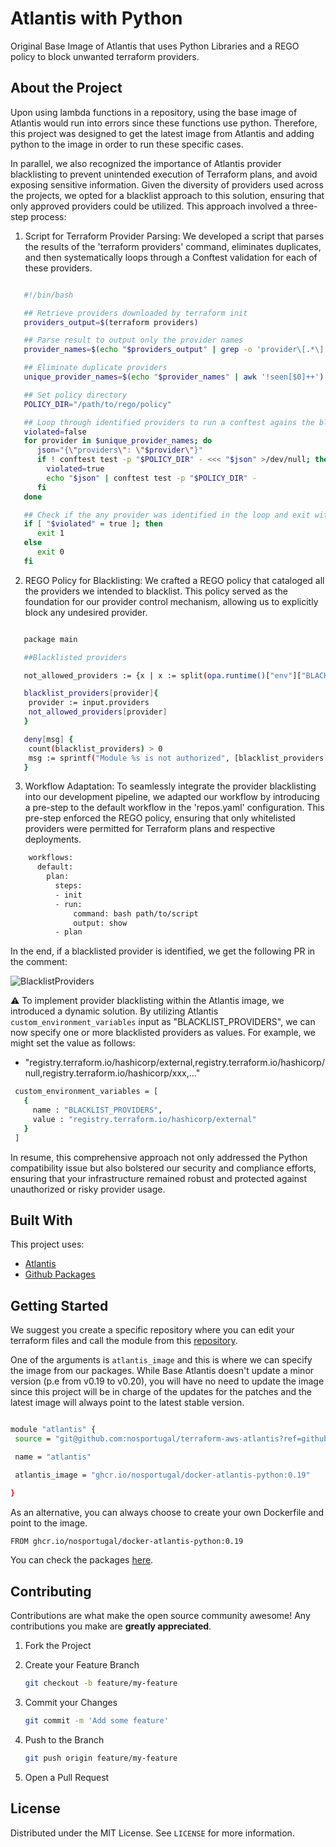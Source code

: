 # Atlantis with Python

Original Base Image of Atlantis that uses Python Libraries and a REGO policy to block unwanted terraform providers.

## About the Project

Upon using lambda functions in a repository, using the base image of Atlantis would run into errors since these functions use python. Therefore, this project was designed to get the latest image from Atlantis and adding python to the image in order to run these specific cases.

In parallel, we also recognized the importance of Atlantis provider blacklisting to prevent unintended execution of Terraform plans, and avoid exposing sensitive information. Given the diversity of providers used across the projects, we opted for a blacklist approach to this solution, ensuring that only approved providers could be utilized. This approach involved a three-step process:

1. Script for Terraform Provider Parsing: We developed a script that parses the results of the 'terraform providers' command, eliminates duplicates, and then systematically loops through a Conftest validation for each of these providers.

```bash

   #!/bin/bash

   ## Retrieve providers downloaded by terraform init
   providers_output=$(terraform providers)

   ## Parse result to output only the provider names
   provider_names=$(echo "$providers_output" | grep -o 'provider\[.*\]' | awk -F ']' '{print $1"]"}' | sed 's/provider\[//;s/\]//')

   ## Eliminate duplicate providers
   unique_provider_names=$(echo "$provider_names" | awk '!seen[$0]++')

   ## Set policy directory
   POLICY_DIR="/path/to/rego/policy"

   ## Loop through identified providers to run a conftest agains the blacklist-providers policy
   violated=false
   for provider in $unique_provider_names; do
      json="{\"providers\": \"$provider\"}"
      if ! conftest test -p "$POLICY_DIR" - <<< "$json" >/dev/null; then
        violated=true
        echo "$json" | conftest test -p "$POLICY_DIR" -
      fi
   done

   ## Check if the any provider was identified in the loop and exit with according error
   if [ "$violated" = true ]; then
      exit 1
   else
      exit 0
   fi
   ```

2. REGO Policy for Blacklisting: We crafted a REGO policy that cataloged all the providers we intended to blacklist. This policy served as the foundation for our provider control mechanism, allowing us to explicitly block any undesired provider.

```bash

   package main

   ##Blacklisted providers

   not_allowed_providers := {x | x := split(opa.runtime()["env"]["BLACKLIST_PROVIDERS"], ",")[_]}

   blacklist_providers[provider]{
    provider := input.providers
    not_allowed_providers[provider]
   }

   deny[msg] {
    count(blacklist_providers) > 0
    msg := sprintf("Module %s is not authorized", [blacklist_providers[_]])
   }
   ```
3. Workflow Adaptation: To seamlessly integrate the provider blacklisting into our development pipeline, we adapted our workflow by introducing a pre-step to the default workflow in the 'repos.yaml' configuration. This pre-step enforced the REGO policy, ensuring that only whitelisted providers were permitted for Terraform plans and respective deployments.

```bash
    workflows:
      default:
        plan:
          steps:
          - init
          - run:
              command: bash path/to/script
              output: show
          - plan
   ```

In the end, if a blacklisted provider is identified, we get the following PR in the comment:

![BlacklistProviders](image-2.png)

⚠ To implement provider blacklisting within the Atlantis image, we introduced a dynamic solution. By utilizing Atlantis `custom_environment_variables` input as "BLACKLIST_PROVIDERS", we can now specify one or more blacklisted providers as values. For example, we might set the value as follows: 
 - "registry.terraform.io/hashicorp/external,registry.terraform.io/hashicorp/null,registry.terraform.io/hashicorp/xxx,..."

 ```bash
  custom_environment_variables = [
    {
      name : "BLACKLIST_PROVIDERS",
      value : "registry.terraform.io/hashicorp/external"
    }
  ]
   ```

In resume, this comprehensive approach not only addressed the Python compatibility issue but also bolstered our security and compliance efforts, ensuring that your infrastructure remained robust and protected against unauthorized or risky provider usage.

## Built With

This project uses:

- [Atlantis](https://github.com/runatlantis/atlantis)
- [Github Packages](https://github.com/features/packages)

## Getting Started

We suggest you create a specific repository where you can edit your terraform files and call the module from this [repository](https://github.com/terraform-aws-modules/terraform-aws-atlantis).

One of the arguments is `atlantis_image` and this is where we can specify the image from our packages. While Base Atlantis doesn't update a minor version (p.e from v0.19 to v0.20), you will have no need to update the image since this project will be in charge of the updates for the patches and the latest image will always point to the latest stable version.

   ```bash

   module "atlantis" {
    source = "git@github.com:nosportugal/terraform-aws-atlantis?ref=github-app-support"

    name = "atlantis"

    atlantis_image = "ghcr.io/nosportugal/docker-atlantis-python:0.19"

   }
   ```

As an alternative, you can always choose to create your own Dockerfile and point to the image.

```bash
FROM ghcr.io/nosportugal/docker-atlantis-python:0.19
```

You can check the packages [here](https://github.com/nosportugal/docker-atlantis-python/pkgs/container/docker-atlantis-python).

## Contributing

Contributions are what make the open source community awesome! Any contributions you make are **greatly appreciated**.

1. Fork the Project

2. Create your Feature Branch

   ```bash
   git checkout -b feature/my-feature
   ```

3. Commit your Changes

   ```bash
   git commit -m 'Add some feature'
   ```

4. Push to the Branch

   ```bash
   git push origin feature/my-feature
   ```

5. Open a Pull Request

## License

Distributed under the MIT License. See `LICENSE` for more information.
